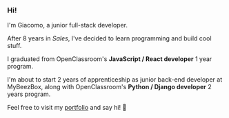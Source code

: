 ### Hi!

I'm Giacomo, a junior full-stack developer.

After 8 years in *Sales*, I've decided to learn programming and build cool stuff.

I graduated from OpenClassroom's **JavaScript / React developer** 1 year program.

I'm about to start 2 years of apprenticeship as junior back-end developer at MyBeezBox, along with OpenClassroom's **Python / Django developer** 2 years program.

Feel free to visit my [portfolio](https://giacomo-llinares.com/) and say hi! :wave:
